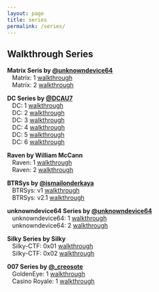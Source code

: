 ```yaml
---
layout: page
title: series
permalink: /series/
---
```


## Walkthrough Series

**Matrix Seris by [@unknowndevice64](https://twitter.com/unknowndevice64)**<br>
&nbsp;&nbsp;&nbsp;Matrix: 1 [walkthrough](https://bzyo.github.io/matrix-1/)<br>
&nbsp;&nbsp;&nbsp;Matrix: 2 [walkthrough](https://bzyo.github.io/matrix-2/)

**DC Series by [@DCAU7](https://twitter.com/DCAU7)**<br>
&nbsp;&nbsp;&nbsp;DC: 1 [walkthrough](https://bzyo.github.io/dc-1/)<br>
&nbsp;&nbsp;&nbsp;DC: 2 [walkthrough](https://bzyo.github.io/dc-2/)<br>
&nbsp;&nbsp;&nbsp;DC: 3 [walkthrough](https://bzyo.github.io/dc-3/)<br>
&nbsp;&nbsp;&nbsp;DC: 4 [walkthrough](https://bzyo.github.io/dc-4/)<br>
&nbsp;&nbsp;&nbsp;DC: 5 [walkthrough](https://bzyo.github.io/dc-5/)<br>
&nbsp;&nbsp;&nbsp;DC: 6 [walkthrough](https://bzyo.github.io/dc-6/)

**Raven by William McCann**<br>
&nbsp;&nbsp;&nbsp;Raven: 1 [walkthrough](https://bzyo.github.io/raven-1/)<br>
&nbsp;&nbsp;&nbsp;Raven: 2 [walkthrough](https://bzyo.github.io/raven-2/)

**BTRSys by [@ismailonderkaya](https://twitter.com/ismailonderkaya)**<br>
&nbsp;&nbsp;&nbsp;BTRSys: v1 [walkthrough](https://bzyo.github.io/btrsys-v1/)<br>
&nbsp;&nbsp;&nbsp;BTRSys: v2.1 [walkthrough](https://bzyo.github.io/btrsys_v21/)

**unknowndevice64 Series by [@unknowndevice64](https://twitter.com/unknowndevice64)**<br>
&nbsp;&nbsp;&nbsp;unknowndevice64: 1 [walkthrough](https://bzyo.github.io/unknowndevice64-1/)<br>
&nbsp;&nbsp;&nbsp;unknowndevice64: 2 [walkthrough](https://bzyo.github.io/unknowndevice64-2/)

**Silky Series by Silky**<br>
&nbsp;&nbsp;&nbsp;Silky-CTF: 0x01 [walkthrough](https://bzyo.github.io/silky-ctf-0x01/)<br>
&nbsp;&nbsp;&nbsp;Silky-CTF: 0x02 [walkthrough](https://bzyo.github.io/silky-ctf-0x02/)

**007 Series by [@_creosote](https://twitter.com/_creosote)**<br>
&nbsp;&nbsp;&nbsp;GoldenEye: 1 [walkthrough](https://bzyo.github.io/goldeneye-1/)<br>
&nbsp;&nbsp;&nbsp;Casino Royale: 1 [walkthrough](https://bzyo.github.io/casino-royale-1/)
